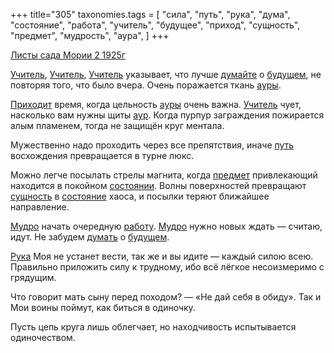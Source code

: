 +++
title="305"
taxonomies.tags = [
 "сила",
 "путь",
 "рука",
 "дума",
 "состояние",
 "работа",
 "учитель",
 "будущее",
 "приход",
 "сущность",
 "предмет",
 "мудрость",
 "аура",
]
+++

[Листы сада Мории 2 1925г](/agni/1925)

[Учитель](/tags/учитель), [Учитель](/tags/учитель), [Учитель](/tags/учитель) указывает, что лучше [думайте](/tags/дума) о [будущем](/tags/будущее), не повторяя того, что было вчера. Очень поражается ткань [ауры](/tags/аура).   

[Приходит](/tags/приход) время, когда цельность [ауры](/tags/аура) очень важна. [Учитель](/tags/учитель) чует, насколько вам нужны щиты [аур](/tags/аура). Когда пурпур заграждения пожирается алым пламенем, тогда не защищён круг ментала.   

Мужественно надо проходить через все препятствия, иначе [путь](/tags/путь) восхождения превращается в турне люкс.   

Можно легче посылать стрелы магнита, когда [предмет](/tags/предмет) привлекающий находится в покойном [состоянии](/tags/[состояние](/tags/состояние)). Волны поверхностей превращают [сущность](/tags/сущность) в [состояние](/tags/состояние) хаоса, и посылки теряют ближайшее направление.   

[Мудро](/tags/мудрость) начать очередную [работу](/tags/работа). [Мудро](/tags/мудрость) нужно новых ждать — считаю, идут. Не забудем [думать](/tags/дума) о [будущем](/tags/будущее).   

[Рука](/tags/рука) Моя не устанет вести, так же и вы идите — каждый силою всею. Правильно приложить силу к трудному, ибо всё лёгкое несоизмеримо с грядущим.   

Что говорит мать сыну перед походом? — «Не дай себя в обиду». Так и Мои воины поймут, как биться в одиночку.   

Пусть цепь круга лишь облегчает, но находчивость испытывается одиночеством.   

